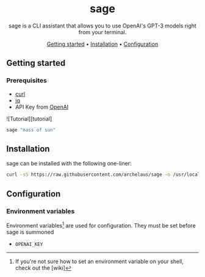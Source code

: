 <!-- markdownlint-configure-file {
  "MD013": {
    "code_blocks": false,
    "tables": false
  },
  "MD033": false,
  "MD041": false
} -->

<div align="center">

# sage

sage is a CLI assistant that allows you to use OpenAI's GPT-3 models right from your terminal.

[Getting started](#getting-started) •
[Installation](#installation) •
[Configuration](#configuration)

</div>

## Getting started

### Prerequisites

* [curl](https://www.curl.se)
* [jq](https://stedolan.github.io/jq/)
* API Key from [OpenAI](https://beta.openai.com/account/api-keys)

![Tutorial][tutorial]

```sh
sage "mass of sun"
```

## Installation

sage can be installed with the following one-liner:

```sh
curl -sS https://raw.githubusercontent.com/archelaus/sage -o /usr/local/bin/sage
```
   
## Configuration

### Environment variables

Environment variables[^1] are used for configuration. They must be set before
sage is summoned

- `OPENAI_KEY`

[^1]: If you're not sure how to set an environment variable on your shell, check
out the [wiki]

